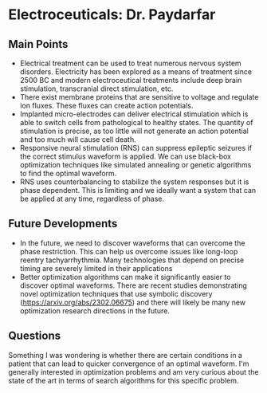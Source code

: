 # Electroceuticals: Dr. Paydarfar

## Main Points
- Electrical treatment can be used to treat numerous nervous system disorders. Electricity has been explored as a means of treatment since 2500 BC and modern electroceutical treatments include deep brain stimulation, transcranial direct stimulation, etc.
- There exist membrane proteins that are sensitive to voltage and regulate ion fluxes. These fluxes can create action potentials.
- Implanted micro-electrodes can deliver electrical stimulation which is able to switch cells from pathological to healthy states. The quantity of stimulation is precise, as too little will not generate an action potential and too much will cause cell death.
- Responsive neural stimulation (RNS) can suppress epileptic seizures if the correct stimulus waveform is applied. We can use black-box optimization techniques like simulated annealing or genetic algorithms to find the optimal waveform.
- RNS uses counterbalancing to stabilize the system responses but it is phase dependent. This is limiting and we ideally want a system that can be applied at any time, regardless of phase.

## Future Developments
- In the future, we need to discover waveforms that can overcome the phase restriction. This can help us overcome issues like long-loop reentry tachyarrhythmia. Many technologies that depend on precise timing are severely limited in their applications
- Better optimization algorithms can make it significantly easier to discover optimal waveforms. There are recent studies demonstrating novel optimization techniques that use symbolic discovery (https://arxiv.org/abs/2302.06675) and there will likely be many new optimization research directions in the future.

## Questions
Something I was wondering is whether there are certain conditions in a patient that can lead to quicker convergence of an optimal waveform. I'm generally interested in optimization problems and am very curious about the state of the art in terms of search algorithms for this specific problem.